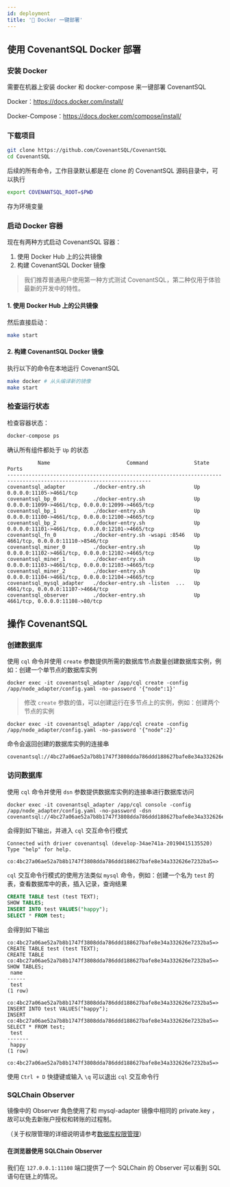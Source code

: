 ```yaml
---
id: deployment
title: '🐳 Docker 一键部署'
---
```

## 使用 CovenantSQL Docker 部署

### 安装 Docker

需要在机器上安装 docker 和 docker-compose 来一键部署 CovenantSQL

Docker：https://docs.docker.com/install/

Docker-Compose：https://docs.docker.com/compose/install/

### 下载项目

```bash
git clone https://github.com/CovenantSQL/CovenantSQL
cd CovenantSQL
```

后续的所有命令，工作目录默认都是在 clone 的 CovenantSQL 源码目录中，可以执行

```bash
export COVENANTSQL_ROOT=$PWD
```

存为环境变量

### 启动 Docker 容器

现在有两种方式启动 CovenantSQL 容器：

1. 使用 Docker Hub 上的公共镜像
2. 构建 CovenantSQL Docker 镜像

> 我们推荐普通用户使用第一种方式测试 CovenantSQL，第二种仅用于体验最新的开发中的特性。

#### 1. 使用 Docker Hub 上的公共镜像

然后直接启动：

```bash
make start
```

#### 2. 构建 CovenantSQL Docker 镜像

执行以下的命令在本地运行 CovenantSQL

```bash
make docker # 从头编译新的镜像
make start
```

### 检查运行状态

检查容器状态：

```bash
docker-compose ps
```

确认所有组件都处于 `Up` 的状态

```shell
          Name                         Command               State                        Ports
---------------------------------------------------------------------------------------------------------------------
covenantsql_adapter         ./docker-entry.sh                Up      0.0.0.0:11105->4661/tcp
covenantsql_bp_0            ./docker-entry.sh                Up      0.0.0.0:11099->4661/tcp, 0.0.0.0:12099->4665/tcp
covenantsql_bp_1            ./docker-entry.sh                Up      0.0.0.0:11100->4661/tcp, 0.0.0.0:12100->4665/tcp
covenantsql_bp_2            ./docker-entry.sh                Up      0.0.0.0:11101->4661/tcp, 0.0.0.0:12101->4665/tcp
covenantsql_fn_0            ./docker-entry.sh -wsapi :8546   Up      4661/tcp, 0.0.0.0:11110->8546/tcp
covenantsql_miner_0         ./docker-entry.sh                Up      0.0.0.0:11102->4661/tcp, 0.0.0.0:12102->4665/tcp
covenantsql_miner_1         ./docker-entry.sh                Up      0.0.0.0:11103->4661/tcp, 0.0.0.0:12103->4665/tcp
covenantsql_miner_2         ./docker-entry.sh                Up      0.0.0.0:11104->4661/tcp, 0.0.0.0:12104->4665/tcp
covenantsql_mysql_adapter   ./docker-entry.sh -listen  ...   Up      4661/tcp, 0.0.0.0:11107->4664/tcp
covenantsql_observer        ./docker-entry.sh                Up      4661/tcp, 0.0.0.0:11108->80/tcp
```

## 操作 CovenantSQL

### 创建数据库

使用 `cql` 命令并使用 `create` 参数提供所需的数据库节点数量创建数据库实例，例如：创建一个单节点的数据库实例

```shell
docker exec -it covenantsql_adapter /app/cql create -config /app/node_adapter/config.yaml -no-password '{"node":1}'
```

> 修改 `create` 参数的值，可以创建运行在多节点上的实例，例如：创建两个节点的实例

```shell
docker exec -it covenantsql_adapter /app/cql create -config /app/node_adapter/config.yaml -no-password '{"node":2}'
```

命令会返回创建的数据库实例的连接串

```shell
covenantsql://4bc27a06ae52a7b8b1747f3808dda786ddd188627bafe8e34a332626e7232ba5
```

### 访问数据库

使用 `cql` 命令并使用 `dsn` 参数提供数据库实例的连接串进行数据库访问

```shell
docker exec -it covenantsql_adapter /app/cql console -config /app/node_adapter/config.yaml -no-password -dsn covenantsql://4bc27a06ae52a7b8b1747f3808dda786ddd188627bafe8e34a332626e7232ba5
 ```

会得到如下输出，并进入 `cql` 交互命令行模式

```shell
Connected with driver covenantsql (develop-34ae741a-20190415135520)
Type "help" for help.

co:4bc27a06ae52a7b8b1747f3808dda786ddd188627bafe8e34a332626e7232ba5=>
```

`cql` 交互命令行模式的使用方法类似 `mysql` 命令，例如：创建一个名为 `test` 的表，查看数据库中的表，插入记录，查询结果

```sql
CREATE TABLE test (test TEXT);
SHOW TABLES;
INSERT INTO test VALUES("happy");
SELECT * FROM test;
```

会得到如下输出

```shell
co:4bc27a06ae52a7b8b1747f3808dda786ddd188627bafe8e34a332626e7232ba5=> CREATE TABLE test (test TEXT);
CREATE TABLE
co:4bc27a06ae52a7b8b1747f3808dda786ddd188627bafe8e34a332626e7232ba5=> SHOW TABLES;
 name
------
 test
(1 row)

co:4bc27a06ae52a7b8b1747f3808dda786ddd188627bafe8e34a332626e7232ba5=> INSERT INTO test VALUES("happy");
INSERT
co:4bc27a06ae52a7b8b1747f3808dda786ddd188627bafe8e34a332626e7232ba5=> SELECT * FROM test;
 test
-------
 happy
(1 row)

co:4bc27a06ae52a7b8b1747f3808dda786ddd188627bafe8e34a332626e7232ba5=>
```

使用 `Ctrl + D` 快捷键或输入 `\q` 可以退出 `cql` 交互命令行

### SQLChain Observer

镜像中的 Observer 角色使用了和 mysql-adapter 镜像中相同的 private.key ，故可以免去新账户授权和转账的过程制。

（关于权限管理的详细说明请参考[数据库权限管理](cql.md#数据库权限管理)）

#### 在浏览器使用 SQLChain Observer

我们在 `127.0.0.1:11108` 端口提供了一个 SQLChain 的 Observer 可以看到 SQL 语句在链上的情况。